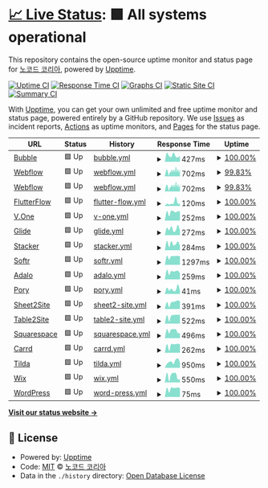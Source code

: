 # [📈 Live Status](https://NoCodeKR.github.io/upptime): <!--live status--> **🟩 All systems operational**

This repository contains the open-source uptime monitor and status page for [노코드 코리아](https://NoCodeKR.github.io/upptime), powered by [Upptime](https://github.com/upptime/upptime).

[![Uptime CI](https://github.com/NoCodeKR/upptime/workflows/Uptime%20CI/badge.svg)](https://github.com/NoCodeKR/upptime/actions?query=workflow%3A%22Uptime+CI%22)
[![Response Time CI](https://github.com/NoCodeKR/upptime/workflows/Response%20Time%20CI/badge.svg)](https://github.com/NoCodeKR/upptime/actions?query=workflow%3A%22Response+Time+CI%22)
[![Graphs CI](https://github.com/NoCodeKR/upptime/workflows/Graphs%20CI/badge.svg)](https://github.com/NoCodeKR/upptime/actions?query=workflow%3A%22Graphs+CI%22)
[![Static Site CI](https://github.com/NoCodeKR/upptime/workflows/Static%20Site%20CI/badge.svg)](https://github.com/NoCodeKR/upptime/actions?query=workflow%3A%22Static+Site+CI%22)
[![Summary CI](https://github.com/NoCodeKR/upptime/workflows/Summary%20CI/badge.svg)](https://github.com/NoCodeKR/upptime/actions?query=workflow%3A%22Summary+CI%22)

With [Upptime](https://upptime.js.org), you can get your own unlimited and free uptime monitor and status page, powered entirely by a GitHub repository. We use [Issues](https://github.com/NoCodeKR/upptime/issues) as incident reports, [Actions](https://github.com/NoCodeKR/upptime/actions) as uptime monitors, and [Pages](https://NoCodeKR.github.io/upptime) for the status page.

<!--start: status pages-->
<!-- This summary is generated by Upptime (https://github.com/upptime/upptime) -->
<!-- Do not edit this manually, your changes will be overwritten -->
<!-- prettier-ignore -->
| URL | Status | History | Response Time | Uptime |
| --- | ------ | ------- | ------------- | ------ |
| <img alt="" src="https://favicons.githubusercontent.com/bubble.io" height="13"> [Bubble](https://bubble.io/) | 🟩 Up | [bubble.yml](https://github.com/NoCodeKR/upptime/commits/HEAD/history/bubble.yml) | <details><summary><img alt="Response time graph" src="./graphs/bubble/response-time-week.png" height="20"> 427ms</summary><br><a href="https://NoCodeKR.github.io/upptime/history/bubble"><img alt="Response time 470" src="https://img.shields.io/endpoint?url=https%3A%2F%2Fraw.githubusercontent.com%2FNoCodeKR%2Fupptime%2FHEAD%2Fapi%2Fbubble%2Fresponse-time.json"></a><br><a href="https://NoCodeKR.github.io/upptime/history/bubble"><img alt="24-hour response time 401" src="https://img.shields.io/endpoint?url=https%3A%2F%2Fraw.githubusercontent.com%2FNoCodeKR%2Fupptime%2FHEAD%2Fapi%2Fbubble%2Fresponse-time-day.json"></a><br><a href="https://NoCodeKR.github.io/upptime/history/bubble"><img alt="7-day response time 427" src="https://img.shields.io/endpoint?url=https%3A%2F%2Fraw.githubusercontent.com%2FNoCodeKR%2Fupptime%2FHEAD%2Fapi%2Fbubble%2Fresponse-time-week.json"></a><br><a href="https://NoCodeKR.github.io/upptime/history/bubble"><img alt="30-day response time 427" src="https://img.shields.io/endpoint?url=https%3A%2F%2Fraw.githubusercontent.com%2FNoCodeKR%2Fupptime%2FHEAD%2Fapi%2Fbubble%2Fresponse-time-month.json"></a><br><a href="https://NoCodeKR.github.io/upptime/history/bubble"><img alt="1-year response time 470" src="https://img.shields.io/endpoint?url=https%3A%2F%2Fraw.githubusercontent.com%2FNoCodeKR%2Fupptime%2FHEAD%2Fapi%2Fbubble%2Fresponse-time-year.json"></a></details> | <details><summary><a href="https://NoCodeKR.github.io/upptime/history/bubble">100.00%</a></summary><a href="https://NoCodeKR.github.io/upptime/history/bubble"><img alt="All-time uptime 99.92%" src="https://img.shields.io/endpoint?url=https%3A%2F%2Fraw.githubusercontent.com%2FNoCodeKR%2Fupptime%2FHEAD%2Fapi%2Fbubble%2Fuptime.json"></a><br><a href="https://NoCodeKR.github.io/upptime/history/bubble"><img alt="24-hour uptime 100.00%" src="https://img.shields.io/endpoint?url=https%3A%2F%2Fraw.githubusercontent.com%2FNoCodeKR%2Fupptime%2FHEAD%2Fapi%2Fbubble%2Fuptime-day.json"></a><br><a href="https://NoCodeKR.github.io/upptime/history/bubble"><img alt="7-day uptime 100.00%" src="https://img.shields.io/endpoint?url=https%3A%2F%2Fraw.githubusercontent.com%2FNoCodeKR%2Fupptime%2FHEAD%2Fapi%2Fbubble%2Fuptime-week.json"></a><br><a href="https://NoCodeKR.github.io/upptime/history/bubble"><img alt="30-day uptime 100.00%" src="https://img.shields.io/endpoint?url=https%3A%2F%2Fraw.githubusercontent.com%2FNoCodeKR%2Fupptime%2FHEAD%2Fapi%2Fbubble%2Fuptime-month.json"></a><br><a href="https://NoCodeKR.github.io/upptime/history/bubble"><img alt="1-year uptime 99.92%" src="https://img.shields.io/endpoint?url=https%3A%2F%2Fraw.githubusercontent.com%2FNoCodeKR%2Fupptime%2FHEAD%2Fapi%2Fbubble%2Fuptime-year.json"></a></details>
| <img alt="" src="https://favicons.githubusercontent.com/webflow.com" height="13"> [Webflow](https://webflow.com/) | 🟩 Up | [webflow.yml](https://github.com/NoCodeKR/upptime/commits/HEAD/history/webflow.yml) | <details><summary><img alt="Response time graph" src="./graphs/webflow/response-time-week.png" height="20"> 702ms</summary><br><a href="https://NoCodeKR.github.io/upptime/history/webflow"><img alt="Response time 586" src="https://img.shields.io/endpoint?url=https%3A%2F%2Fraw.githubusercontent.com%2FNoCodeKR%2Fupptime%2FHEAD%2Fapi%2Fwebflow%2Fresponse-time.json"></a><br><a href="https://NoCodeKR.github.io/upptime/history/webflow"><img alt="24-hour response time 726" src="https://img.shields.io/endpoint?url=https%3A%2F%2Fraw.githubusercontent.com%2FNoCodeKR%2Fupptime%2FHEAD%2Fapi%2Fwebflow%2Fresponse-time-day.json"></a><br><a href="https://NoCodeKR.github.io/upptime/history/webflow"><img alt="7-day response time 702" src="https://img.shields.io/endpoint?url=https%3A%2F%2Fraw.githubusercontent.com%2FNoCodeKR%2Fupptime%2FHEAD%2Fapi%2Fwebflow%2Fresponse-time-week.json"></a><br><a href="https://NoCodeKR.github.io/upptime/history/webflow"><img alt="30-day response time 608" src="https://img.shields.io/endpoint?url=https%3A%2F%2Fraw.githubusercontent.com%2FNoCodeKR%2Fupptime%2FHEAD%2Fapi%2Fwebflow%2Fresponse-time-month.json"></a><br><a href="https://NoCodeKR.github.io/upptime/history/webflow"><img alt="1-year response time 586" src="https://img.shields.io/endpoint?url=https%3A%2F%2Fraw.githubusercontent.com%2FNoCodeKR%2Fupptime%2FHEAD%2Fapi%2Fwebflow%2Fresponse-time-year.json"></a></details> | <details><summary><a href="https://NoCodeKR.github.io/upptime/history/webflow">99.83%</a></summary><a href="https://NoCodeKR.github.io/upptime/history/webflow"><img alt="All-time uptime 99.96%" src="https://img.shields.io/endpoint?url=https%3A%2F%2Fraw.githubusercontent.com%2FNoCodeKR%2Fupptime%2FHEAD%2Fapi%2Fwebflow%2Fuptime.json"></a><br><a href="https://NoCodeKR.github.io/upptime/history/webflow"><img alt="24-hour uptime 100.00%" src="https://img.shields.io/endpoint?url=https%3A%2F%2Fraw.githubusercontent.com%2FNoCodeKR%2Fupptime%2FHEAD%2Fapi%2Fwebflow%2Fuptime-day.json"></a><br><a href="https://NoCodeKR.github.io/upptime/history/webflow"><img alt="7-day uptime 99.83%" src="https://img.shields.io/endpoint?url=https%3A%2F%2Fraw.githubusercontent.com%2FNoCodeKR%2Fupptime%2FHEAD%2Fapi%2Fwebflow%2Fuptime-week.json"></a><br><a href="https://NoCodeKR.github.io/upptime/history/webflow"><img alt="30-day uptime 99.96%" src="https://img.shields.io/endpoint?url=https%3A%2F%2Fraw.githubusercontent.com%2FNoCodeKR%2Fupptime%2FHEAD%2Fapi%2Fwebflow%2Fuptime-month.json"></a><br><a href="https://NoCodeKR.github.io/upptime/history/webflow"><img alt="1-year uptime 99.96%" src="https://img.shields.io/endpoint?url=https%3A%2F%2Fraw.githubusercontent.com%2FNoCodeKR%2Fupptime%2FHEAD%2Fapi%2Fwebflow%2Fuptime-year.json"></a></details>
| <img alt="" src="https://favicons.githubusercontent.com/wappler.io" height="13"> [Webflow](https://wappler.io/) | 🟩 Up | [webflow.yml](https://github.com/NoCodeKR/upptime/commits/HEAD/history/webflow.yml) | <details><summary><img alt="Response time graph" src="./graphs/webflow/response-time-week.png" height="20"> 702ms</summary><br><a href="https://NoCodeKR.github.io/upptime/history/webflow"><img alt="Response time 586" src="https://img.shields.io/endpoint?url=https%3A%2F%2Fraw.githubusercontent.com%2FNoCodeKR%2Fupptime%2FHEAD%2Fapi%2Fwebflow%2Fresponse-time.json"></a><br><a href="https://NoCodeKR.github.io/upptime/history/webflow"><img alt="24-hour response time 726" src="https://img.shields.io/endpoint?url=https%3A%2F%2Fraw.githubusercontent.com%2FNoCodeKR%2Fupptime%2FHEAD%2Fapi%2Fwebflow%2Fresponse-time-day.json"></a><br><a href="https://NoCodeKR.github.io/upptime/history/webflow"><img alt="7-day response time 702" src="https://img.shields.io/endpoint?url=https%3A%2F%2Fraw.githubusercontent.com%2FNoCodeKR%2Fupptime%2FHEAD%2Fapi%2Fwebflow%2Fresponse-time-week.json"></a><br><a href="https://NoCodeKR.github.io/upptime/history/webflow"><img alt="30-day response time 608" src="https://img.shields.io/endpoint?url=https%3A%2F%2Fraw.githubusercontent.com%2FNoCodeKR%2Fupptime%2FHEAD%2Fapi%2Fwebflow%2Fresponse-time-month.json"></a><br><a href="https://NoCodeKR.github.io/upptime/history/webflow"><img alt="1-year response time 586" src="https://img.shields.io/endpoint?url=https%3A%2F%2Fraw.githubusercontent.com%2FNoCodeKR%2Fupptime%2FHEAD%2Fapi%2Fwebflow%2Fresponse-time-year.json"></a></details> | <details><summary><a href="https://NoCodeKR.github.io/upptime/history/webflow">99.83%</a></summary><a href="https://NoCodeKR.github.io/upptime/history/webflow"><img alt="All-time uptime 99.96%" src="https://img.shields.io/endpoint?url=https%3A%2F%2Fraw.githubusercontent.com%2FNoCodeKR%2Fupptime%2FHEAD%2Fapi%2Fwebflow%2Fuptime.json"></a><br><a href="https://NoCodeKR.github.io/upptime/history/webflow"><img alt="24-hour uptime 100.00%" src="https://img.shields.io/endpoint?url=https%3A%2F%2Fraw.githubusercontent.com%2FNoCodeKR%2Fupptime%2FHEAD%2Fapi%2Fwebflow%2Fuptime-day.json"></a><br><a href="https://NoCodeKR.github.io/upptime/history/webflow"><img alt="7-day uptime 99.83%" src="https://img.shields.io/endpoint?url=https%3A%2F%2Fraw.githubusercontent.com%2FNoCodeKR%2Fupptime%2FHEAD%2Fapi%2Fwebflow%2Fuptime-week.json"></a><br><a href="https://NoCodeKR.github.io/upptime/history/webflow"><img alt="30-day uptime 99.96%" src="https://img.shields.io/endpoint?url=https%3A%2F%2Fraw.githubusercontent.com%2FNoCodeKR%2Fupptime%2FHEAD%2Fapi%2Fwebflow%2Fuptime-month.json"></a><br><a href="https://NoCodeKR.github.io/upptime/history/webflow"><img alt="1-year uptime 99.96%" src="https://img.shields.io/endpoint?url=https%3A%2F%2Fraw.githubusercontent.com%2FNoCodeKR%2Fupptime%2FHEAD%2Fapi%2Fwebflow%2Fuptime-year.json"></a></details>
| <img alt="" src="https://favicons.githubusercontent.com/flutterflow.io" height="13"> [FlutterFlow](https://flutterflow.io/) | 🟩 Up | [flutter-flow.yml](https://github.com/NoCodeKR/upptime/commits/HEAD/history/flutter-flow.yml) | <details><summary><img alt="Response time graph" src="./graphs/flutter-flow/response-time-week.png" height="20"> 120ms</summary><br><a href="https://NoCodeKR.github.io/upptime/history/flutter-flow"><img alt="Response time 122" src="https://img.shields.io/endpoint?url=https%3A%2F%2Fraw.githubusercontent.com%2FNoCodeKR%2Fupptime%2FHEAD%2Fapi%2Fflutter-flow%2Fresponse-time.json"></a><br><a href="https://NoCodeKR.github.io/upptime/history/flutter-flow"><img alt="24-hour response time 82" src="https://img.shields.io/endpoint?url=https%3A%2F%2Fraw.githubusercontent.com%2FNoCodeKR%2Fupptime%2FHEAD%2Fapi%2Fflutter-flow%2Fresponse-time-day.json"></a><br><a href="https://NoCodeKR.github.io/upptime/history/flutter-flow"><img alt="7-day response time 120" src="https://img.shields.io/endpoint?url=https%3A%2F%2Fraw.githubusercontent.com%2FNoCodeKR%2Fupptime%2FHEAD%2Fapi%2Fflutter-flow%2Fresponse-time-week.json"></a><br><a href="https://NoCodeKR.github.io/upptime/history/flutter-flow"><img alt="30-day response time 110" src="https://img.shields.io/endpoint?url=https%3A%2F%2Fraw.githubusercontent.com%2FNoCodeKR%2Fupptime%2FHEAD%2Fapi%2Fflutter-flow%2Fresponse-time-month.json"></a><br><a href="https://NoCodeKR.github.io/upptime/history/flutter-flow"><img alt="1-year response time 122" src="https://img.shields.io/endpoint?url=https%3A%2F%2Fraw.githubusercontent.com%2FNoCodeKR%2Fupptime%2FHEAD%2Fapi%2Fflutter-flow%2Fresponse-time-year.json"></a></details> | <details><summary><a href="https://NoCodeKR.github.io/upptime/history/flutter-flow">100.00%</a></summary><a href="https://NoCodeKR.github.io/upptime/history/flutter-flow"><img alt="All-time uptime 100.00%" src="https://img.shields.io/endpoint?url=https%3A%2F%2Fraw.githubusercontent.com%2FNoCodeKR%2Fupptime%2FHEAD%2Fapi%2Fflutter-flow%2Fuptime.json"></a><br><a href="https://NoCodeKR.github.io/upptime/history/flutter-flow"><img alt="24-hour uptime 100.00%" src="https://img.shields.io/endpoint?url=https%3A%2F%2Fraw.githubusercontent.com%2FNoCodeKR%2Fupptime%2FHEAD%2Fapi%2Fflutter-flow%2Fuptime-day.json"></a><br><a href="https://NoCodeKR.github.io/upptime/history/flutter-flow"><img alt="7-day uptime 100.00%" src="https://img.shields.io/endpoint?url=https%3A%2F%2Fraw.githubusercontent.com%2FNoCodeKR%2Fupptime%2FHEAD%2Fapi%2Fflutter-flow%2Fuptime-week.json"></a><br><a href="https://NoCodeKR.github.io/upptime/history/flutter-flow"><img alt="30-day uptime 100.00%" src="https://img.shields.io/endpoint?url=https%3A%2F%2Fraw.githubusercontent.com%2FNoCodeKR%2Fupptime%2FHEAD%2Fapi%2Fflutter-flow%2Fuptime-month.json"></a><br><a href="https://NoCodeKR.github.io/upptime/history/flutter-flow"><img alt="1-year uptime 100.00%" src="https://img.shields.io/endpoint?url=https%3A%2F%2Fraw.githubusercontent.com%2FNoCodeKR%2Fupptime%2FHEAD%2Fapi%2Fflutter-flow%2Fuptime-year.json"></a></details>
| <img alt="" src="https://favicons.githubusercontent.com/www.yourvone.com" height="13"> [V.One](https://www.yourvone.com/) | 🟩 Up | [v-one.yml](https://github.com/NoCodeKR/upptime/commits/HEAD/history/v-one.yml) | <details><summary><img alt="Response time graph" src="./graphs/v-one/response-time-week.png" height="20"> 252ms</summary><br><a href="https://NoCodeKR.github.io/upptime/history/v-one"><img alt="Response time 397" src="https://img.shields.io/endpoint?url=https%3A%2F%2Fraw.githubusercontent.com%2FNoCodeKR%2Fupptime%2FHEAD%2Fapi%2Fv-one%2Fresponse-time.json"></a><br><a href="https://NoCodeKR.github.io/upptime/history/v-one"><img alt="24-hour response time 273" src="https://img.shields.io/endpoint?url=https%3A%2F%2Fraw.githubusercontent.com%2FNoCodeKR%2Fupptime%2FHEAD%2Fapi%2Fv-one%2Fresponse-time-day.json"></a><br><a href="https://NoCodeKR.github.io/upptime/history/v-one"><img alt="7-day response time 252" src="https://img.shields.io/endpoint?url=https%3A%2F%2Fraw.githubusercontent.com%2FNoCodeKR%2Fupptime%2FHEAD%2Fapi%2Fv-one%2Fresponse-time-week.json"></a><br><a href="https://NoCodeKR.github.io/upptime/history/v-one"><img alt="30-day response time 205" src="https://img.shields.io/endpoint?url=https%3A%2F%2Fraw.githubusercontent.com%2FNoCodeKR%2Fupptime%2FHEAD%2Fapi%2Fv-one%2Fresponse-time-month.json"></a><br><a href="https://NoCodeKR.github.io/upptime/history/v-one"><img alt="1-year response time 397" src="https://img.shields.io/endpoint?url=https%3A%2F%2Fraw.githubusercontent.com%2FNoCodeKR%2Fupptime%2FHEAD%2Fapi%2Fv-one%2Fresponse-time-year.json"></a></details> | <details><summary><a href="https://NoCodeKR.github.io/upptime/history/v-one">100.00%</a></summary><a href="https://NoCodeKR.github.io/upptime/history/v-one"><img alt="All-time uptime 100.00%" src="https://img.shields.io/endpoint?url=https%3A%2F%2Fraw.githubusercontent.com%2FNoCodeKR%2Fupptime%2FHEAD%2Fapi%2Fv-one%2Fuptime.json"></a><br><a href="https://NoCodeKR.github.io/upptime/history/v-one"><img alt="24-hour uptime 100.00%" src="https://img.shields.io/endpoint?url=https%3A%2F%2Fraw.githubusercontent.com%2FNoCodeKR%2Fupptime%2FHEAD%2Fapi%2Fv-one%2Fuptime-day.json"></a><br><a href="https://NoCodeKR.github.io/upptime/history/v-one"><img alt="7-day uptime 100.00%" src="https://img.shields.io/endpoint?url=https%3A%2F%2Fraw.githubusercontent.com%2FNoCodeKR%2Fupptime%2FHEAD%2Fapi%2Fv-one%2Fuptime-week.json"></a><br><a href="https://NoCodeKR.github.io/upptime/history/v-one"><img alt="30-day uptime 100.00%" src="https://img.shields.io/endpoint?url=https%3A%2F%2Fraw.githubusercontent.com%2FNoCodeKR%2Fupptime%2FHEAD%2Fapi%2Fv-one%2Fuptime-month.json"></a><br><a href="https://NoCodeKR.github.io/upptime/history/v-one"><img alt="1-year uptime 100.00%" src="https://img.shields.io/endpoint?url=https%3A%2F%2Fraw.githubusercontent.com%2FNoCodeKR%2Fupptime%2FHEAD%2Fapi%2Fv-one%2Fuptime-year.json"></a></details>
| <img alt="" src="https://favicons.githubusercontent.com/www.glideapps.com" height="13"> [Glide](https://www.glideapps.com/) | 🟩 Up | [glide.yml](https://github.com/NoCodeKR/upptime/commits/HEAD/history/glide.yml) | <details><summary><img alt="Response time graph" src="./graphs/glide/response-time-week.png" height="20"> 272ms</summary><br><a href="https://NoCodeKR.github.io/upptime/history/glide"><img alt="Response time 261" src="https://img.shields.io/endpoint?url=https%3A%2F%2Fraw.githubusercontent.com%2FNoCodeKR%2Fupptime%2FHEAD%2Fapi%2Fglide%2Fresponse-time.json"></a><br><a href="https://NoCodeKR.github.io/upptime/history/glide"><img alt="24-hour response time 188" src="https://img.shields.io/endpoint?url=https%3A%2F%2Fraw.githubusercontent.com%2FNoCodeKR%2Fupptime%2FHEAD%2Fapi%2Fglide%2Fresponse-time-day.json"></a><br><a href="https://NoCodeKR.github.io/upptime/history/glide"><img alt="7-day response time 272" src="https://img.shields.io/endpoint?url=https%3A%2F%2Fraw.githubusercontent.com%2FNoCodeKR%2Fupptime%2FHEAD%2Fapi%2Fglide%2Fresponse-time-week.json"></a><br><a href="https://NoCodeKR.github.io/upptime/history/glide"><img alt="30-day response time 247" src="https://img.shields.io/endpoint?url=https%3A%2F%2Fraw.githubusercontent.com%2FNoCodeKR%2Fupptime%2FHEAD%2Fapi%2Fglide%2Fresponse-time-month.json"></a><br><a href="https://NoCodeKR.github.io/upptime/history/glide"><img alt="1-year response time 261" src="https://img.shields.io/endpoint?url=https%3A%2F%2Fraw.githubusercontent.com%2FNoCodeKR%2Fupptime%2FHEAD%2Fapi%2Fglide%2Fresponse-time-year.json"></a></details> | <details><summary><a href="https://NoCodeKR.github.io/upptime/history/glide">100.00%</a></summary><a href="https://NoCodeKR.github.io/upptime/history/glide"><img alt="All-time uptime 100.00%" src="https://img.shields.io/endpoint?url=https%3A%2F%2Fraw.githubusercontent.com%2FNoCodeKR%2Fupptime%2FHEAD%2Fapi%2Fglide%2Fuptime.json"></a><br><a href="https://NoCodeKR.github.io/upptime/history/glide"><img alt="24-hour uptime 100.00%" src="https://img.shields.io/endpoint?url=https%3A%2F%2Fraw.githubusercontent.com%2FNoCodeKR%2Fupptime%2FHEAD%2Fapi%2Fglide%2Fuptime-day.json"></a><br><a href="https://NoCodeKR.github.io/upptime/history/glide"><img alt="7-day uptime 100.00%" src="https://img.shields.io/endpoint?url=https%3A%2F%2Fraw.githubusercontent.com%2FNoCodeKR%2Fupptime%2FHEAD%2Fapi%2Fglide%2Fuptime-week.json"></a><br><a href="https://NoCodeKR.github.io/upptime/history/glide"><img alt="30-day uptime 100.00%" src="https://img.shields.io/endpoint?url=https%3A%2F%2Fraw.githubusercontent.com%2FNoCodeKR%2Fupptime%2FHEAD%2Fapi%2Fglide%2Fuptime-month.json"></a><br><a href="https://NoCodeKR.github.io/upptime/history/glide"><img alt="1-year uptime 100.00%" src="https://img.shields.io/endpoint?url=https%3A%2F%2Fraw.githubusercontent.com%2FNoCodeKR%2Fupptime%2FHEAD%2Fapi%2Fglide%2Fuptime-year.json"></a></details>
| <img alt="" src="https://favicons.githubusercontent.com/www.stackerhq.com" height="13"> [Stacker](https://www.stackerhq.com/) | 🟩 Up | [stacker.yml](https://github.com/NoCodeKR/upptime/commits/HEAD/history/stacker.yml) | <details><summary><img alt="Response time graph" src="./graphs/stacker/response-time-week.png" height="20"> 284ms</summary><br><a href="https://NoCodeKR.github.io/upptime/history/stacker"><img alt="Response time 201" src="https://img.shields.io/endpoint?url=https%3A%2F%2Fraw.githubusercontent.com%2FNoCodeKR%2Fupptime%2FHEAD%2Fapi%2Fstacker%2Fresponse-time.json"></a><br><a href="https://NoCodeKR.github.io/upptime/history/stacker"><img alt="24-hour response time 199" src="https://img.shields.io/endpoint?url=https%3A%2F%2Fraw.githubusercontent.com%2FNoCodeKR%2Fupptime%2FHEAD%2Fapi%2Fstacker%2Fresponse-time-day.json"></a><br><a href="https://NoCodeKR.github.io/upptime/history/stacker"><img alt="7-day response time 284" src="https://img.shields.io/endpoint?url=https%3A%2F%2Fraw.githubusercontent.com%2FNoCodeKR%2Fupptime%2FHEAD%2Fapi%2Fstacker%2Fresponse-time-week.json"></a><br><a href="https://NoCodeKR.github.io/upptime/history/stacker"><img alt="30-day response time 204" src="https://img.shields.io/endpoint?url=https%3A%2F%2Fraw.githubusercontent.com%2FNoCodeKR%2Fupptime%2FHEAD%2Fapi%2Fstacker%2Fresponse-time-month.json"></a><br><a href="https://NoCodeKR.github.io/upptime/history/stacker"><img alt="1-year response time 201" src="https://img.shields.io/endpoint?url=https%3A%2F%2Fraw.githubusercontent.com%2FNoCodeKR%2Fupptime%2FHEAD%2Fapi%2Fstacker%2Fresponse-time-year.json"></a></details> | <details><summary><a href="https://NoCodeKR.github.io/upptime/history/stacker">100.00%</a></summary><a href="https://NoCodeKR.github.io/upptime/history/stacker"><img alt="All-time uptime 100.00%" src="https://img.shields.io/endpoint?url=https%3A%2F%2Fraw.githubusercontent.com%2FNoCodeKR%2Fupptime%2FHEAD%2Fapi%2Fstacker%2Fuptime.json"></a><br><a href="https://NoCodeKR.github.io/upptime/history/stacker"><img alt="24-hour uptime 100.00%" src="https://img.shields.io/endpoint?url=https%3A%2F%2Fraw.githubusercontent.com%2FNoCodeKR%2Fupptime%2FHEAD%2Fapi%2Fstacker%2Fuptime-day.json"></a><br><a href="https://NoCodeKR.github.io/upptime/history/stacker"><img alt="7-day uptime 100.00%" src="https://img.shields.io/endpoint?url=https%3A%2F%2Fraw.githubusercontent.com%2FNoCodeKR%2Fupptime%2FHEAD%2Fapi%2Fstacker%2Fuptime-week.json"></a><br><a href="https://NoCodeKR.github.io/upptime/history/stacker"><img alt="30-day uptime 100.00%" src="https://img.shields.io/endpoint?url=https%3A%2F%2Fraw.githubusercontent.com%2FNoCodeKR%2Fupptime%2FHEAD%2Fapi%2Fstacker%2Fuptime-month.json"></a><br><a href="https://NoCodeKR.github.io/upptime/history/stacker"><img alt="1-year uptime 100.00%" src="https://img.shields.io/endpoint?url=https%3A%2F%2Fraw.githubusercontent.com%2FNoCodeKR%2Fupptime%2FHEAD%2Fapi%2Fstacker%2Fuptime-year.json"></a></details>
| <img alt="" src="https://favicons.githubusercontent.com/www.softr.io" height="13"> [Softr](https://www.softr.io/) | 🟩 Up | [softr.yml](https://github.com/NoCodeKR/upptime/commits/HEAD/history/softr.yml) | <details><summary><img alt="Response time graph" src="./graphs/softr/response-time-week.png" height="20"> 1297ms</summary><br><a href="https://NoCodeKR.github.io/upptime/history/softr"><img alt="Response time 1178" src="https://img.shields.io/endpoint?url=https%3A%2F%2Fraw.githubusercontent.com%2FNoCodeKR%2Fupptime%2FHEAD%2Fapi%2Fsoftr%2Fresponse-time.json"></a><br><a href="https://NoCodeKR.github.io/upptime/history/softr"><img alt="24-hour response time 1354" src="https://img.shields.io/endpoint?url=https%3A%2F%2Fraw.githubusercontent.com%2FNoCodeKR%2Fupptime%2FHEAD%2Fapi%2Fsoftr%2Fresponse-time-day.json"></a><br><a href="https://NoCodeKR.github.io/upptime/history/softr"><img alt="7-day response time 1297" src="https://img.shields.io/endpoint?url=https%3A%2F%2Fraw.githubusercontent.com%2FNoCodeKR%2Fupptime%2FHEAD%2Fapi%2Fsoftr%2Fresponse-time-week.json"></a><br><a href="https://NoCodeKR.github.io/upptime/history/softr"><img alt="30-day response time 1195" src="https://img.shields.io/endpoint?url=https%3A%2F%2Fraw.githubusercontent.com%2FNoCodeKR%2Fupptime%2FHEAD%2Fapi%2Fsoftr%2Fresponse-time-month.json"></a><br><a href="https://NoCodeKR.github.io/upptime/history/softr"><img alt="1-year response time 1178" src="https://img.shields.io/endpoint?url=https%3A%2F%2Fraw.githubusercontent.com%2FNoCodeKR%2Fupptime%2FHEAD%2Fapi%2Fsoftr%2Fresponse-time-year.json"></a></details> | <details><summary><a href="https://NoCodeKR.github.io/upptime/history/softr">100.00%</a></summary><a href="https://NoCodeKR.github.io/upptime/history/softr"><img alt="All-time uptime 99.96%" src="https://img.shields.io/endpoint?url=https%3A%2F%2Fraw.githubusercontent.com%2FNoCodeKR%2Fupptime%2FHEAD%2Fapi%2Fsoftr%2Fuptime.json"></a><br><a href="https://NoCodeKR.github.io/upptime/history/softr"><img alt="24-hour uptime 100.00%" src="https://img.shields.io/endpoint?url=https%3A%2F%2Fraw.githubusercontent.com%2FNoCodeKR%2Fupptime%2FHEAD%2Fapi%2Fsoftr%2Fuptime-day.json"></a><br><a href="https://NoCodeKR.github.io/upptime/history/softr"><img alt="7-day uptime 100.00%" src="https://img.shields.io/endpoint?url=https%3A%2F%2Fraw.githubusercontent.com%2FNoCodeKR%2Fupptime%2FHEAD%2Fapi%2Fsoftr%2Fuptime-week.json"></a><br><a href="https://NoCodeKR.github.io/upptime/history/softr"><img alt="30-day uptime 99.95%" src="https://img.shields.io/endpoint?url=https%3A%2F%2Fraw.githubusercontent.com%2FNoCodeKR%2Fupptime%2FHEAD%2Fapi%2Fsoftr%2Fuptime-month.json"></a><br><a href="https://NoCodeKR.github.io/upptime/history/softr"><img alt="1-year uptime 99.96%" src="https://img.shields.io/endpoint?url=https%3A%2F%2Fraw.githubusercontent.com%2FNoCodeKR%2Fupptime%2FHEAD%2Fapi%2Fsoftr%2Fuptime-year.json"></a></details>
| <img alt="" src="https://favicons.githubusercontent.com/www.adalo.com" height="13"> [Adalo](https://www.adalo.com/) | 🟩 Up | [adalo.yml](https://github.com/NoCodeKR/upptime/commits/HEAD/history/adalo.yml) | <details><summary><img alt="Response time graph" src="./graphs/adalo/response-time-week.png" height="20"> 259ms</summary><br><a href="https://NoCodeKR.github.io/upptime/history/adalo"><img alt="Response time 224" src="https://img.shields.io/endpoint?url=https%3A%2F%2Fraw.githubusercontent.com%2FNoCodeKR%2Fupptime%2FHEAD%2Fapi%2Fadalo%2Fresponse-time.json"></a><br><a href="https://NoCodeKR.github.io/upptime/history/adalo"><img alt="24-hour response time 208" src="https://img.shields.io/endpoint?url=https%3A%2F%2Fraw.githubusercontent.com%2FNoCodeKR%2Fupptime%2FHEAD%2Fapi%2Fadalo%2Fresponse-time-day.json"></a><br><a href="https://NoCodeKR.github.io/upptime/history/adalo"><img alt="7-day response time 259" src="https://img.shields.io/endpoint?url=https%3A%2F%2Fraw.githubusercontent.com%2FNoCodeKR%2Fupptime%2FHEAD%2Fapi%2Fadalo%2Fresponse-time-week.json"></a><br><a href="https://NoCodeKR.github.io/upptime/history/adalo"><img alt="30-day response time 211" src="https://img.shields.io/endpoint?url=https%3A%2F%2Fraw.githubusercontent.com%2FNoCodeKR%2Fupptime%2FHEAD%2Fapi%2Fadalo%2Fresponse-time-month.json"></a><br><a href="https://NoCodeKR.github.io/upptime/history/adalo"><img alt="1-year response time 224" src="https://img.shields.io/endpoint?url=https%3A%2F%2Fraw.githubusercontent.com%2FNoCodeKR%2Fupptime%2FHEAD%2Fapi%2Fadalo%2Fresponse-time-year.json"></a></details> | <details><summary><a href="https://NoCodeKR.github.io/upptime/history/adalo">100.00%</a></summary><a href="https://NoCodeKR.github.io/upptime/history/adalo"><img alt="All-time uptime 100.00%" src="https://img.shields.io/endpoint?url=https%3A%2F%2Fraw.githubusercontent.com%2FNoCodeKR%2Fupptime%2FHEAD%2Fapi%2Fadalo%2Fuptime.json"></a><br><a href="https://NoCodeKR.github.io/upptime/history/adalo"><img alt="24-hour uptime 100.00%" src="https://img.shields.io/endpoint?url=https%3A%2F%2Fraw.githubusercontent.com%2FNoCodeKR%2Fupptime%2FHEAD%2Fapi%2Fadalo%2Fuptime-day.json"></a><br><a href="https://NoCodeKR.github.io/upptime/history/adalo"><img alt="7-day uptime 100.00%" src="https://img.shields.io/endpoint?url=https%3A%2F%2Fraw.githubusercontent.com%2FNoCodeKR%2Fupptime%2FHEAD%2Fapi%2Fadalo%2Fuptime-week.json"></a><br><a href="https://NoCodeKR.github.io/upptime/history/adalo"><img alt="30-day uptime 100.00%" src="https://img.shields.io/endpoint?url=https%3A%2F%2Fraw.githubusercontent.com%2FNoCodeKR%2Fupptime%2FHEAD%2Fapi%2Fadalo%2Fuptime-month.json"></a><br><a href="https://NoCodeKR.github.io/upptime/history/adalo"><img alt="1-year uptime 100.00%" src="https://img.shields.io/endpoint?url=https%3A%2F%2Fraw.githubusercontent.com%2FNoCodeKR%2Fupptime%2FHEAD%2Fapi%2Fadalo%2Fuptime-year.json"></a></details>
| <img alt="" src="https://favicons.githubusercontent.com/pory.io" height="13"> [Pory](https://pory.io/) | 🟩 Up | [pory.yml](https://github.com/NoCodeKR/upptime/commits/HEAD/history/pory.yml) | <details><summary><img alt="Response time graph" src="./graphs/pory/response-time-week.png" height="20"> 41ms</summary><br><a href="https://NoCodeKR.github.io/upptime/history/pory"><img alt="Response time 125" src="https://img.shields.io/endpoint?url=https%3A%2F%2Fraw.githubusercontent.com%2FNoCodeKR%2Fupptime%2FHEAD%2Fapi%2Fpory%2Fresponse-time.json"></a><br><a href="https://NoCodeKR.github.io/upptime/history/pory"><img alt="24-hour response time 25" src="https://img.shields.io/endpoint?url=https%3A%2F%2Fraw.githubusercontent.com%2FNoCodeKR%2Fupptime%2FHEAD%2Fapi%2Fpory%2Fresponse-time-day.json"></a><br><a href="https://NoCodeKR.github.io/upptime/history/pory"><img alt="7-day response time 41" src="https://img.shields.io/endpoint?url=https%3A%2F%2Fraw.githubusercontent.com%2FNoCodeKR%2Fupptime%2FHEAD%2Fapi%2Fpory%2Fresponse-time-week.json"></a><br><a href="https://NoCodeKR.github.io/upptime/history/pory"><img alt="30-day response time 74" src="https://img.shields.io/endpoint?url=https%3A%2F%2Fraw.githubusercontent.com%2FNoCodeKR%2Fupptime%2FHEAD%2Fapi%2Fpory%2Fresponse-time-month.json"></a><br><a href="https://NoCodeKR.github.io/upptime/history/pory"><img alt="1-year response time 125" src="https://img.shields.io/endpoint?url=https%3A%2F%2Fraw.githubusercontent.com%2FNoCodeKR%2Fupptime%2FHEAD%2Fapi%2Fpory%2Fresponse-time-year.json"></a></details> | <details><summary><a href="https://NoCodeKR.github.io/upptime/history/pory">100.00%</a></summary><a href="https://NoCodeKR.github.io/upptime/history/pory"><img alt="All-time uptime 100.00%" src="https://img.shields.io/endpoint?url=https%3A%2F%2Fraw.githubusercontent.com%2FNoCodeKR%2Fupptime%2FHEAD%2Fapi%2Fpory%2Fuptime.json"></a><br><a href="https://NoCodeKR.github.io/upptime/history/pory"><img alt="24-hour uptime 100.00%" src="https://img.shields.io/endpoint?url=https%3A%2F%2Fraw.githubusercontent.com%2FNoCodeKR%2Fupptime%2FHEAD%2Fapi%2Fpory%2Fuptime-day.json"></a><br><a href="https://NoCodeKR.github.io/upptime/history/pory"><img alt="7-day uptime 100.00%" src="https://img.shields.io/endpoint?url=https%3A%2F%2Fraw.githubusercontent.com%2FNoCodeKR%2Fupptime%2FHEAD%2Fapi%2Fpory%2Fuptime-week.json"></a><br><a href="https://NoCodeKR.github.io/upptime/history/pory"><img alt="30-day uptime 100.00%" src="https://img.shields.io/endpoint?url=https%3A%2F%2Fraw.githubusercontent.com%2FNoCodeKR%2Fupptime%2FHEAD%2Fapi%2Fpory%2Fuptime-month.json"></a><br><a href="https://NoCodeKR.github.io/upptime/history/pory"><img alt="1-year uptime 100.00%" src="https://img.shields.io/endpoint?url=https%3A%2F%2Fraw.githubusercontent.com%2FNoCodeKR%2Fupptime%2FHEAD%2Fapi%2Fpory%2Fuptime-year.json"></a></details>
| <img alt="" src="https://favicons.githubusercontent.com/www.sheet2site.com" height="13"> [Sheet2Site](https://www.sheet2site.com/) | 🟩 Up | [sheet2-site.yml](https://github.com/NoCodeKR/upptime/commits/HEAD/history/sheet2-site.yml) | <details><summary><img alt="Response time graph" src="./graphs/sheet2-site/response-time-week.png" height="20"> 391ms</summary><br><a href="https://NoCodeKR.github.io/upptime/history/sheet2-site"><img alt="Response time 382" src="https://img.shields.io/endpoint?url=https%3A%2F%2Fraw.githubusercontent.com%2FNoCodeKR%2Fupptime%2FHEAD%2Fapi%2Fsheet2-site%2Fresponse-time.json"></a><br><a href="https://NoCodeKR.github.io/upptime/history/sheet2-site"><img alt="24-hour response time 454" src="https://img.shields.io/endpoint?url=https%3A%2F%2Fraw.githubusercontent.com%2FNoCodeKR%2Fupptime%2FHEAD%2Fapi%2Fsheet2-site%2Fresponse-time-day.json"></a><br><a href="https://NoCodeKR.github.io/upptime/history/sheet2-site"><img alt="7-day response time 391" src="https://img.shields.io/endpoint?url=https%3A%2F%2Fraw.githubusercontent.com%2FNoCodeKR%2Fupptime%2FHEAD%2Fapi%2Fsheet2-site%2Fresponse-time-week.json"></a><br><a href="https://NoCodeKR.github.io/upptime/history/sheet2-site"><img alt="30-day response time 354" src="https://img.shields.io/endpoint?url=https%3A%2F%2Fraw.githubusercontent.com%2FNoCodeKR%2Fupptime%2FHEAD%2Fapi%2Fsheet2-site%2Fresponse-time-month.json"></a><br><a href="https://NoCodeKR.github.io/upptime/history/sheet2-site"><img alt="1-year response time 382" src="https://img.shields.io/endpoint?url=https%3A%2F%2Fraw.githubusercontent.com%2FNoCodeKR%2Fupptime%2FHEAD%2Fapi%2Fsheet2-site%2Fresponse-time-year.json"></a></details> | <details><summary><a href="https://NoCodeKR.github.io/upptime/history/sheet2-site">100.00%</a></summary><a href="https://NoCodeKR.github.io/upptime/history/sheet2-site"><img alt="All-time uptime 99.96%" src="https://img.shields.io/endpoint?url=https%3A%2F%2Fraw.githubusercontent.com%2FNoCodeKR%2Fupptime%2FHEAD%2Fapi%2Fsheet2-site%2Fuptime.json"></a><br><a href="https://NoCodeKR.github.io/upptime/history/sheet2-site"><img alt="24-hour uptime 100.00%" src="https://img.shields.io/endpoint?url=https%3A%2F%2Fraw.githubusercontent.com%2FNoCodeKR%2Fupptime%2FHEAD%2Fapi%2Fsheet2-site%2Fuptime-day.json"></a><br><a href="https://NoCodeKR.github.io/upptime/history/sheet2-site"><img alt="7-day uptime 100.00%" src="https://img.shields.io/endpoint?url=https%3A%2F%2Fraw.githubusercontent.com%2FNoCodeKR%2Fupptime%2FHEAD%2Fapi%2Fsheet2-site%2Fuptime-week.json"></a><br><a href="https://NoCodeKR.github.io/upptime/history/sheet2-site"><img alt="30-day uptime 100.00%" src="https://img.shields.io/endpoint?url=https%3A%2F%2Fraw.githubusercontent.com%2FNoCodeKR%2Fupptime%2FHEAD%2Fapi%2Fsheet2-site%2Fuptime-month.json"></a><br><a href="https://NoCodeKR.github.io/upptime/history/sheet2-site"><img alt="1-year uptime 99.96%" src="https://img.shields.io/endpoint?url=https%3A%2F%2Fraw.githubusercontent.com%2FNoCodeKR%2Fupptime%2FHEAD%2Fapi%2Fsheet2-site%2Fuptime-year.json"></a></details>
| <img alt="" src="https://favicons.githubusercontent.com/table2site.com" height="13"> [Table2Site](https://table2site.com/) | 🟩 Up | [table2-site.yml](https://github.com/NoCodeKR/upptime/commits/HEAD/history/table2-site.yml) | <details><summary><img alt="Response time graph" src="./graphs/table2-site/response-time-week.png" height="20"> 522ms</summary><br><a href="https://NoCodeKR.github.io/upptime/history/table2-site"><img alt="Response time 427" src="https://img.shields.io/endpoint?url=https%3A%2F%2Fraw.githubusercontent.com%2FNoCodeKR%2Fupptime%2FHEAD%2Fapi%2Ftable2-site%2Fresponse-time.json"></a><br><a href="https://NoCodeKR.github.io/upptime/history/table2-site"><img alt="24-hour response time 598" src="https://img.shields.io/endpoint?url=https%3A%2F%2Fraw.githubusercontent.com%2FNoCodeKR%2Fupptime%2FHEAD%2Fapi%2Ftable2-site%2Fresponse-time-day.json"></a><br><a href="https://NoCodeKR.github.io/upptime/history/table2-site"><img alt="7-day response time 522" src="https://img.shields.io/endpoint?url=https%3A%2F%2Fraw.githubusercontent.com%2FNoCodeKR%2Fupptime%2FHEAD%2Fapi%2Ftable2-site%2Fresponse-time-week.json"></a><br><a href="https://NoCodeKR.github.io/upptime/history/table2-site"><img alt="30-day response time 434" src="https://img.shields.io/endpoint?url=https%3A%2F%2Fraw.githubusercontent.com%2FNoCodeKR%2Fupptime%2FHEAD%2Fapi%2Ftable2-site%2Fresponse-time-month.json"></a><br><a href="https://NoCodeKR.github.io/upptime/history/table2-site"><img alt="1-year response time 427" src="https://img.shields.io/endpoint?url=https%3A%2F%2Fraw.githubusercontent.com%2FNoCodeKR%2Fupptime%2FHEAD%2Fapi%2Ftable2-site%2Fresponse-time-year.json"></a></details> | <details><summary><a href="https://NoCodeKR.github.io/upptime/history/table2-site">100.00%</a></summary><a href="https://NoCodeKR.github.io/upptime/history/table2-site"><img alt="All-time uptime 100.00%" src="https://img.shields.io/endpoint?url=https%3A%2F%2Fraw.githubusercontent.com%2FNoCodeKR%2Fupptime%2FHEAD%2Fapi%2Ftable2-site%2Fuptime.json"></a><br><a href="https://NoCodeKR.github.io/upptime/history/table2-site"><img alt="24-hour uptime 100.00%" src="https://img.shields.io/endpoint?url=https%3A%2F%2Fraw.githubusercontent.com%2FNoCodeKR%2Fupptime%2FHEAD%2Fapi%2Ftable2-site%2Fuptime-day.json"></a><br><a href="https://NoCodeKR.github.io/upptime/history/table2-site"><img alt="7-day uptime 100.00%" src="https://img.shields.io/endpoint?url=https%3A%2F%2Fraw.githubusercontent.com%2FNoCodeKR%2Fupptime%2FHEAD%2Fapi%2Ftable2-site%2Fuptime-week.json"></a><br><a href="https://NoCodeKR.github.io/upptime/history/table2-site"><img alt="30-day uptime 100.00%" src="https://img.shields.io/endpoint?url=https%3A%2F%2Fraw.githubusercontent.com%2FNoCodeKR%2Fupptime%2FHEAD%2Fapi%2Ftable2-site%2Fuptime-month.json"></a><br><a href="https://NoCodeKR.github.io/upptime/history/table2-site"><img alt="1-year uptime 100.00%" src="https://img.shields.io/endpoint?url=https%3A%2F%2Fraw.githubusercontent.com%2FNoCodeKR%2Fupptime%2FHEAD%2Fapi%2Ftable2-site%2Fuptime-year.json"></a></details>
| <img alt="" src="https://favicons.githubusercontent.com/www.squarespace.com" height="13"> [Squarespace](https://www.squarespace.com/) | 🟩 Up | [squarespace.yml](https://github.com/NoCodeKR/upptime/commits/HEAD/history/squarespace.yml) | <details><summary><img alt="Response time graph" src="./graphs/squarespace/response-time-week.png" height="20"> 496ms</summary><br><a href="https://NoCodeKR.github.io/upptime/history/squarespace"><img alt="Response time 402" src="https://img.shields.io/endpoint?url=https%3A%2F%2Fraw.githubusercontent.com%2FNoCodeKR%2Fupptime%2FHEAD%2Fapi%2Fsquarespace%2Fresponse-time.json"></a><br><a href="https://NoCodeKR.github.io/upptime/history/squarespace"><img alt="24-hour response time 338" src="https://img.shields.io/endpoint?url=https%3A%2F%2Fraw.githubusercontent.com%2FNoCodeKR%2Fupptime%2FHEAD%2Fapi%2Fsquarespace%2Fresponse-time-day.json"></a><br><a href="https://NoCodeKR.github.io/upptime/history/squarespace"><img alt="7-day response time 496" src="https://img.shields.io/endpoint?url=https%3A%2F%2Fraw.githubusercontent.com%2FNoCodeKR%2Fupptime%2FHEAD%2Fapi%2Fsquarespace%2Fresponse-time-week.json"></a><br><a href="https://NoCodeKR.github.io/upptime/history/squarespace"><img alt="30-day response time 435" src="https://img.shields.io/endpoint?url=https%3A%2F%2Fraw.githubusercontent.com%2FNoCodeKR%2Fupptime%2FHEAD%2Fapi%2Fsquarespace%2Fresponse-time-month.json"></a><br><a href="https://NoCodeKR.github.io/upptime/history/squarespace"><img alt="1-year response time 402" src="https://img.shields.io/endpoint?url=https%3A%2F%2Fraw.githubusercontent.com%2FNoCodeKR%2Fupptime%2FHEAD%2Fapi%2Fsquarespace%2Fresponse-time-year.json"></a></details> | <details><summary><a href="https://NoCodeKR.github.io/upptime/history/squarespace">100.00%</a></summary><a href="https://NoCodeKR.github.io/upptime/history/squarespace"><img alt="All-time uptime 100.00%" src="https://img.shields.io/endpoint?url=https%3A%2F%2Fraw.githubusercontent.com%2FNoCodeKR%2Fupptime%2FHEAD%2Fapi%2Fsquarespace%2Fuptime.json"></a><br><a href="https://NoCodeKR.github.io/upptime/history/squarespace"><img alt="24-hour uptime 100.00%" src="https://img.shields.io/endpoint?url=https%3A%2F%2Fraw.githubusercontent.com%2FNoCodeKR%2Fupptime%2FHEAD%2Fapi%2Fsquarespace%2Fuptime-day.json"></a><br><a href="https://NoCodeKR.github.io/upptime/history/squarespace"><img alt="7-day uptime 100.00%" src="https://img.shields.io/endpoint?url=https%3A%2F%2Fraw.githubusercontent.com%2FNoCodeKR%2Fupptime%2FHEAD%2Fapi%2Fsquarespace%2Fuptime-week.json"></a><br><a href="https://NoCodeKR.github.io/upptime/history/squarespace"><img alt="30-day uptime 100.00%" src="https://img.shields.io/endpoint?url=https%3A%2F%2Fraw.githubusercontent.com%2FNoCodeKR%2Fupptime%2FHEAD%2Fapi%2Fsquarespace%2Fuptime-month.json"></a><br><a href="https://NoCodeKR.github.io/upptime/history/squarespace"><img alt="1-year uptime 100.00%" src="https://img.shields.io/endpoint?url=https%3A%2F%2Fraw.githubusercontent.com%2FNoCodeKR%2Fupptime%2FHEAD%2Fapi%2Fsquarespace%2Fuptime-year.json"></a></details>
| <img alt="" src="https://favicons.githubusercontent.com/carrd.co" height="13"> [Carrd](https://carrd.co/) | 🟩 Up | [carrd.yml](https://github.com/NoCodeKR/upptime/commits/HEAD/history/carrd.yml) | <details><summary><img alt="Response time graph" src="./graphs/carrd/response-time-week.png" height="20"> 262ms</summary><br><a href="https://NoCodeKR.github.io/upptime/history/carrd"><img alt="Response time 213" src="https://img.shields.io/endpoint?url=https%3A%2F%2Fraw.githubusercontent.com%2FNoCodeKR%2Fupptime%2FHEAD%2Fapi%2Fcarrd%2Fresponse-time.json"></a><br><a href="https://NoCodeKR.github.io/upptime/history/carrd"><img alt="24-hour response time 287" src="https://img.shields.io/endpoint?url=https%3A%2F%2Fraw.githubusercontent.com%2FNoCodeKR%2Fupptime%2FHEAD%2Fapi%2Fcarrd%2Fresponse-time-day.json"></a><br><a href="https://NoCodeKR.github.io/upptime/history/carrd"><img alt="7-day response time 262" src="https://img.shields.io/endpoint?url=https%3A%2F%2Fraw.githubusercontent.com%2FNoCodeKR%2Fupptime%2FHEAD%2Fapi%2Fcarrd%2Fresponse-time-week.json"></a><br><a href="https://NoCodeKR.github.io/upptime/history/carrd"><img alt="30-day response time 214" src="https://img.shields.io/endpoint?url=https%3A%2F%2Fraw.githubusercontent.com%2FNoCodeKR%2Fupptime%2FHEAD%2Fapi%2Fcarrd%2Fresponse-time-month.json"></a><br><a href="https://NoCodeKR.github.io/upptime/history/carrd"><img alt="1-year response time 213" src="https://img.shields.io/endpoint?url=https%3A%2F%2Fraw.githubusercontent.com%2FNoCodeKR%2Fupptime%2FHEAD%2Fapi%2Fcarrd%2Fresponse-time-year.json"></a></details> | <details><summary><a href="https://NoCodeKR.github.io/upptime/history/carrd">100.00%</a></summary><a href="https://NoCodeKR.github.io/upptime/history/carrd"><img alt="All-time uptime 99.98%" src="https://img.shields.io/endpoint?url=https%3A%2F%2Fraw.githubusercontent.com%2FNoCodeKR%2Fupptime%2FHEAD%2Fapi%2Fcarrd%2Fuptime.json"></a><br><a href="https://NoCodeKR.github.io/upptime/history/carrd"><img alt="24-hour uptime 100.00%" src="https://img.shields.io/endpoint?url=https%3A%2F%2Fraw.githubusercontent.com%2FNoCodeKR%2Fupptime%2FHEAD%2Fapi%2Fcarrd%2Fuptime-day.json"></a><br><a href="https://NoCodeKR.github.io/upptime/history/carrd"><img alt="7-day uptime 100.00%" src="https://img.shields.io/endpoint?url=https%3A%2F%2Fraw.githubusercontent.com%2FNoCodeKR%2Fupptime%2FHEAD%2Fapi%2Fcarrd%2Fuptime-week.json"></a><br><a href="https://NoCodeKR.github.io/upptime/history/carrd"><img alt="30-day uptime 100.00%" src="https://img.shields.io/endpoint?url=https%3A%2F%2Fraw.githubusercontent.com%2FNoCodeKR%2Fupptime%2FHEAD%2Fapi%2Fcarrd%2Fuptime-month.json"></a><br><a href="https://NoCodeKR.github.io/upptime/history/carrd"><img alt="1-year uptime 99.98%" src="https://img.shields.io/endpoint?url=https%3A%2F%2Fraw.githubusercontent.com%2FNoCodeKR%2Fupptime%2FHEAD%2Fapi%2Fcarrd%2Fuptime-year.json"></a></details>
| <img alt="" src="https://favicons.githubusercontent.com/tilda.cc" height="13"> [Tilda](https://tilda.cc/) | 🟩 Up | [tilda.yml](https://github.com/NoCodeKR/upptime/commits/HEAD/history/tilda.yml) | <details><summary><img alt="Response time graph" src="./graphs/tilda/response-time-week.png" height="20"> 950ms</summary><br><a href="https://NoCodeKR.github.io/upptime/history/tilda"><img alt="Response time 1587" src="https://img.shields.io/endpoint?url=https%3A%2F%2Fraw.githubusercontent.com%2FNoCodeKR%2Fupptime%2FHEAD%2Fapi%2Ftilda%2Fresponse-time.json"></a><br><a href="https://NoCodeKR.github.io/upptime/history/tilda"><img alt="24-hour response time 763" src="https://img.shields.io/endpoint?url=https%3A%2F%2Fraw.githubusercontent.com%2FNoCodeKR%2Fupptime%2FHEAD%2Fapi%2Ftilda%2Fresponse-time-day.json"></a><br><a href="https://NoCodeKR.github.io/upptime/history/tilda"><img alt="7-day response time 950" src="https://img.shields.io/endpoint?url=https%3A%2F%2Fraw.githubusercontent.com%2FNoCodeKR%2Fupptime%2FHEAD%2Fapi%2Ftilda%2Fresponse-time-week.json"></a><br><a href="https://NoCodeKR.github.io/upptime/history/tilda"><img alt="30-day response time 1520" src="https://img.shields.io/endpoint?url=https%3A%2F%2Fraw.githubusercontent.com%2FNoCodeKR%2Fupptime%2FHEAD%2Fapi%2Ftilda%2Fresponse-time-month.json"></a><br><a href="https://NoCodeKR.github.io/upptime/history/tilda"><img alt="1-year response time 1587" src="https://img.shields.io/endpoint?url=https%3A%2F%2Fraw.githubusercontent.com%2FNoCodeKR%2Fupptime%2FHEAD%2Fapi%2Ftilda%2Fresponse-time-year.json"></a></details> | <details><summary><a href="https://NoCodeKR.github.io/upptime/history/tilda">100.00%</a></summary><a href="https://NoCodeKR.github.io/upptime/history/tilda"><img alt="All-time uptime 99.87%" src="https://img.shields.io/endpoint?url=https%3A%2F%2Fraw.githubusercontent.com%2FNoCodeKR%2Fupptime%2FHEAD%2Fapi%2Ftilda%2Fuptime.json"></a><br><a href="https://NoCodeKR.github.io/upptime/history/tilda"><img alt="24-hour uptime 100.00%" src="https://img.shields.io/endpoint?url=https%3A%2F%2Fraw.githubusercontent.com%2FNoCodeKR%2Fupptime%2FHEAD%2Fapi%2Ftilda%2Fuptime-day.json"></a><br><a href="https://NoCodeKR.github.io/upptime/history/tilda"><img alt="7-day uptime 100.00%" src="https://img.shields.io/endpoint?url=https%3A%2F%2Fraw.githubusercontent.com%2FNoCodeKR%2Fupptime%2FHEAD%2Fapi%2Ftilda%2Fuptime-week.json"></a><br><a href="https://NoCodeKR.github.io/upptime/history/tilda"><img alt="30-day uptime 99.82%" src="https://img.shields.io/endpoint?url=https%3A%2F%2Fraw.githubusercontent.com%2FNoCodeKR%2Fupptime%2FHEAD%2Fapi%2Ftilda%2Fuptime-month.json"></a><br><a href="https://NoCodeKR.github.io/upptime/history/tilda"><img alt="1-year uptime 99.87%" src="https://img.shields.io/endpoint?url=https%3A%2F%2Fraw.githubusercontent.com%2FNoCodeKR%2Fupptime%2FHEAD%2Fapi%2Ftilda%2Fuptime-year.json"></a></details>
| <img alt="" src="https://favicons.githubusercontent.com/www.wix.com" height="13"> [Wix](https://www.wix.com/) | 🟩 Up | [wix.yml](https://github.com/NoCodeKR/upptime/commits/HEAD/history/wix.yml) | <details><summary><img alt="Response time graph" src="./graphs/wix/response-time-week.png" height="20"> 550ms</summary><br><a href="https://NoCodeKR.github.io/upptime/history/wix"><img alt="Response time 575" src="https://img.shields.io/endpoint?url=https%3A%2F%2Fraw.githubusercontent.com%2FNoCodeKR%2Fupptime%2FHEAD%2Fapi%2Fwix%2Fresponse-time.json"></a><br><a href="https://NoCodeKR.github.io/upptime/history/wix"><img alt="24-hour response time 273" src="https://img.shields.io/endpoint?url=https%3A%2F%2Fraw.githubusercontent.com%2FNoCodeKR%2Fupptime%2FHEAD%2Fapi%2Fwix%2Fresponse-time-day.json"></a><br><a href="https://NoCodeKR.github.io/upptime/history/wix"><img alt="7-day response time 550" src="https://img.shields.io/endpoint?url=https%3A%2F%2Fraw.githubusercontent.com%2FNoCodeKR%2Fupptime%2FHEAD%2Fapi%2Fwix%2Fresponse-time-week.json"></a><br><a href="https://NoCodeKR.github.io/upptime/history/wix"><img alt="30-day response time 574" src="https://img.shields.io/endpoint?url=https%3A%2F%2Fraw.githubusercontent.com%2FNoCodeKR%2Fupptime%2FHEAD%2Fapi%2Fwix%2Fresponse-time-month.json"></a><br><a href="https://NoCodeKR.github.io/upptime/history/wix"><img alt="1-year response time 575" src="https://img.shields.io/endpoint?url=https%3A%2F%2Fraw.githubusercontent.com%2FNoCodeKR%2Fupptime%2FHEAD%2Fapi%2Fwix%2Fresponse-time-year.json"></a></details> | <details><summary><a href="https://NoCodeKR.github.io/upptime/history/wix">100.00%</a></summary><a href="https://NoCodeKR.github.io/upptime/history/wix"><img alt="All-time uptime 100.00%" src="https://img.shields.io/endpoint?url=https%3A%2F%2Fraw.githubusercontent.com%2FNoCodeKR%2Fupptime%2FHEAD%2Fapi%2Fwix%2Fuptime.json"></a><br><a href="https://NoCodeKR.github.io/upptime/history/wix"><img alt="24-hour uptime 100.00%" src="https://img.shields.io/endpoint?url=https%3A%2F%2Fraw.githubusercontent.com%2FNoCodeKR%2Fupptime%2FHEAD%2Fapi%2Fwix%2Fuptime-day.json"></a><br><a href="https://NoCodeKR.github.io/upptime/history/wix"><img alt="7-day uptime 100.00%" src="https://img.shields.io/endpoint?url=https%3A%2F%2Fraw.githubusercontent.com%2FNoCodeKR%2Fupptime%2FHEAD%2Fapi%2Fwix%2Fuptime-week.json"></a><br><a href="https://NoCodeKR.github.io/upptime/history/wix"><img alt="30-day uptime 100.00%" src="https://img.shields.io/endpoint?url=https%3A%2F%2Fraw.githubusercontent.com%2FNoCodeKR%2Fupptime%2FHEAD%2Fapi%2Fwix%2Fuptime-month.json"></a><br><a href="https://NoCodeKR.github.io/upptime/history/wix"><img alt="1-year uptime 100.00%" src="https://img.shields.io/endpoint?url=https%3A%2F%2Fraw.githubusercontent.com%2FNoCodeKR%2Fupptime%2FHEAD%2Fapi%2Fwix%2Fuptime-year.json"></a></details>
| <img alt="" src="https://favicons.githubusercontent.com/wordpress.com" height="13"> [WordPress](https://wordpress.com/) | 🟩 Up | [word-press.yml](https://github.com/NoCodeKR/upptime/commits/HEAD/history/word-press.yml) | <details><summary><img alt="Response time graph" src="./graphs/word-press/response-time-week.png" height="20"> 75ms</summary><br><a href="https://NoCodeKR.github.io/upptime/history/word-press"><img alt="Response time 105" src="https://img.shields.io/endpoint?url=https%3A%2F%2Fraw.githubusercontent.com%2FNoCodeKR%2Fupptime%2FHEAD%2Fapi%2Fword-press%2Fresponse-time.json"></a><br><a href="https://NoCodeKR.github.io/upptime/history/word-press"><img alt="24-hour response time 78" src="https://img.shields.io/endpoint?url=https%3A%2F%2Fraw.githubusercontent.com%2FNoCodeKR%2Fupptime%2FHEAD%2Fapi%2Fword-press%2Fresponse-time-day.json"></a><br><a href="https://NoCodeKR.github.io/upptime/history/word-press"><img alt="7-day response time 75" src="https://img.shields.io/endpoint?url=https%3A%2F%2Fraw.githubusercontent.com%2FNoCodeKR%2Fupptime%2FHEAD%2Fapi%2Fword-press%2Fresponse-time-week.json"></a><br><a href="https://NoCodeKR.github.io/upptime/history/word-press"><img alt="30-day response time 66" src="https://img.shields.io/endpoint?url=https%3A%2F%2Fraw.githubusercontent.com%2FNoCodeKR%2Fupptime%2FHEAD%2Fapi%2Fword-press%2Fresponse-time-month.json"></a><br><a href="https://NoCodeKR.github.io/upptime/history/word-press"><img alt="1-year response time 105" src="https://img.shields.io/endpoint?url=https%3A%2F%2Fraw.githubusercontent.com%2FNoCodeKR%2Fupptime%2FHEAD%2Fapi%2Fword-press%2Fresponse-time-year.json"></a></details> | <details><summary><a href="https://NoCodeKR.github.io/upptime/history/word-press">100.00%</a></summary><a href="https://NoCodeKR.github.io/upptime/history/word-press"><img alt="All-time uptime 100.00%" src="https://img.shields.io/endpoint?url=https%3A%2F%2Fraw.githubusercontent.com%2FNoCodeKR%2Fupptime%2FHEAD%2Fapi%2Fword-press%2Fuptime.json"></a><br><a href="https://NoCodeKR.github.io/upptime/history/word-press"><img alt="24-hour uptime 100.00%" src="https://img.shields.io/endpoint?url=https%3A%2F%2Fraw.githubusercontent.com%2FNoCodeKR%2Fupptime%2FHEAD%2Fapi%2Fword-press%2Fuptime-day.json"></a><br><a href="https://NoCodeKR.github.io/upptime/history/word-press"><img alt="7-day uptime 100.00%" src="https://img.shields.io/endpoint?url=https%3A%2F%2Fraw.githubusercontent.com%2FNoCodeKR%2Fupptime%2FHEAD%2Fapi%2Fword-press%2Fuptime-week.json"></a><br><a href="https://NoCodeKR.github.io/upptime/history/word-press"><img alt="30-day uptime 100.00%" src="https://img.shields.io/endpoint?url=https%3A%2F%2Fraw.githubusercontent.com%2FNoCodeKR%2Fupptime%2FHEAD%2Fapi%2Fword-press%2Fuptime-month.json"></a><br><a href="https://NoCodeKR.github.io/upptime/history/word-press"><img alt="1-year uptime 100.00%" src="https://img.shields.io/endpoint?url=https%3A%2F%2Fraw.githubusercontent.com%2FNoCodeKR%2Fupptime%2FHEAD%2Fapi%2Fword-press%2Fuptime-year.json"></a></details>

<!--end: status pages-->

[**Visit our status website →**](https://NoCodeKR.github.io/upptime)

## 📄 License

- Powered by: [Upptime](https://github.com/upptime/upptime)
- Code: [MIT](./LICENSE) © [노코드 코리아](https://NoCodeKR.github.io/upptime)
- Data in the `./history` directory: [Open Database License](https://opendatacommons.org/licenses/odbl/1-0/)
